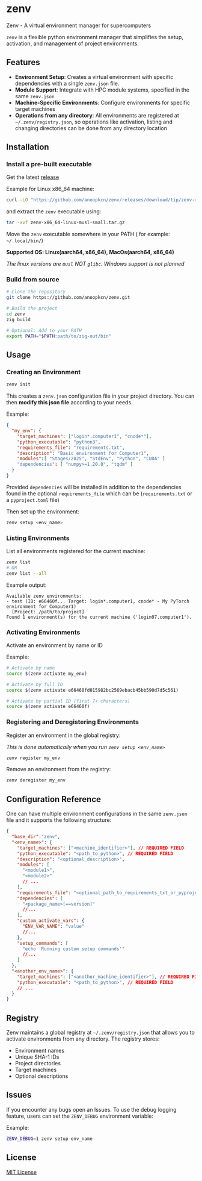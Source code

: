 # zenv

Zenv - A virtual environment manager for supercomputers

`zenv` is a flexible python environment manager that simplifies the setup, activation, and management of project environments.

## Features

- **Environment Setup**: Creates a virtual environment with specific dependencies with a single `zenv.json` file.
- **Module Support**: Integrate with HPC module systems, specified in the same `zenv.json`
- **Machine-Specific Environments**: Configure environments for specific target machines
- **Operations from any directory**: All environments are registered at `~/.zenv/registry.json`, so operations like activation, listing and changing directories can be done from any directory location

## Installation

### Install a pre-built executable

Get the latest [release](https://github.com/anoopkcn/zenv/releases)

Example for Linux x86_64 machine:

```bash
curl -LO "https://github.com/anoopkcn/zenv/releases/download/tip/zenv-x86_64-linux-musl-small.tar.gz"
```

and extract the `zenv` executable using:

```bash
tar -xvf zenv-x86_64-linux-musl-small.tar.gz

```

Move the `zenv` executable somewhere in your PATH ( for example: `~/.local/bin/`)

**Supported OS: Linux(aarch64, x86_64), MacOs(aarch64, x86_64)**

_The linux versions are `musl` NOT `glibc`. Windows support is not planned_

### Build from source

```bash
# Clone the repository
git clone https://github.com/anoopkcn/zenv.git

# Build the project
cd zenv
zig build

# Optional: Add to your PATH
export PATH="$PATH:path/to/zig-out/bin"
```

## Usage

### Creating an Environment

```bash
zenv init
```

This creates a `zenv.json` configuration file in your project directory. You can then **modify this json file** according to your needs.

Example:

```json
{
  "my_env": {
    "target_machines": ["login*.computer1", "cnode*"],
    "python_executable": "python3",
    "requirements_file": "requirements.txt",
    "description": "Basic environment for Computer1",
    "modules":[ "Stages/2025", "StdEnv", "Python", "CUDA" ]
    "dependencies": [ "numpy>=1.20.0", "tqdm" ]
  }
}
```

Provided `dependencies` will be installed in addition to the dependencies found in the optional `requirements_file` which can be (`requirements.txt` or a `pyproject.toml` file)

Then set up the environment:

```bash
zenv setup <env_name>
```

### Listing Environments

List all environments registered for the current machine:

```bash
zenv list
# OR
zenv list --all
```

Example output:

```
Available zenv environments:
- test (ID: e66460f... Target: login*.computer1, cnode* - My PyTorch environment for Computer1)
  [Project: /path/to/project]
Found 1 environment(s) for the current machine ('login07.computer1').
```

### Activating Environments

Activate an environment by name or ID

Example:

```bash
# Activate by name
source $(zenv activate my_env)

# Activate by full ID
source $(zenv activate e66460fd015982bc2569ebacb45bb590d7d5c561)

# Activate by partial ID (first 7+ characters)
source $(zenv activate e66460f)
```

### Registering and Deregistering Environments

Register an environment in the global registry:

_This is done automatically when you run `zenv setup <env_name>`_

```bash
zenv register my_env
```

Remove an environment from the registry:

```bash
zenv deregister my_env
```

## Configuration Reference

One can have multiple environment configurations in the same `zenv.json` file and it supports the following structure:

```json
{
  "base_dir":"zenv",
  "<env_name>": {
    "target_machines": ["<machine_identifier>"], // REQUIRED FIELD
    "python_executable": "<path_to_python>", // REQUIRED FIELD
    "description": "<optional_description>",
    "modules": [
      "<module1>",
      "<module2>"
      // ...
    ],
    "requirements_file": "<optional_path_to_requirements_txt_or_pyproject_toml>",
    "dependencies": [
      "<package_name>[==version]"
      //...
    ],
    "custom_activate_vars": {
      "ENV_VAR_NAME": "value"
      //...
    },
    "setup_commands": [
      "echo 'Running custom setup commands'"
      //...
    ]
  },
  "<another_env_name>": {
    "target_machines": ["<anothor_machine_identifier>"], // REQUIRED FIELD
    "python_executable": "<path_to_python>", // REQUIRED FIELD
    // ...
  }
}
```

## Registry

Zenv maintains a global registry at `~/.zenv/registry.json` that allows you to activate environments from any directory. The registry stores:

- Environment names
- Unique SHA-1 IDs
- Project directories
- Target machines
- Optional descriptions

## Issues

If you encounter any bugs open an Issues. To use the debug logging feature, users can set the `ZENV_DEBUG` environment variable:

Example:

```bash
ZENV_DEBUG=1 zenv setup env_name
```

## License

[MIT License](LICENSE)
